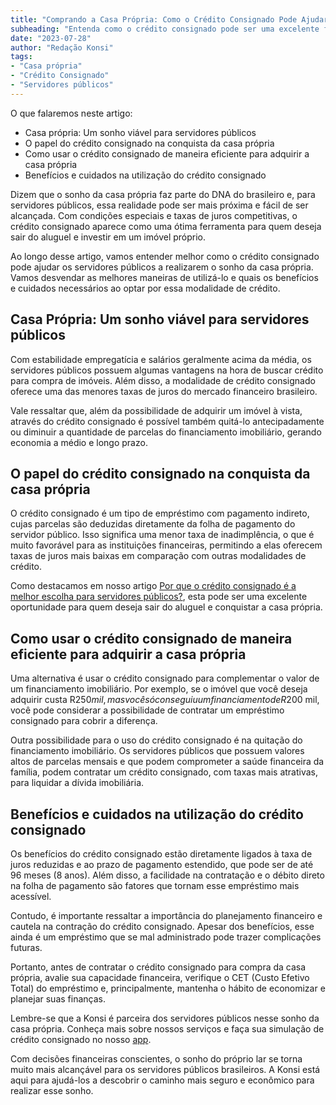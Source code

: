```yaml
---
title: "Comprando a Casa Própria: Como o Crédito Consignado Pode Ajudar"
subheading: "Entenda como o crédito consignado pode ser uma excelente ferramenta para servidores públicos que sonham com a casa própria."
date: "2023-07-28"
author: "Redação Konsi"
tags:
- "Casa própria"
- "Crédito Consignado" 
- "Servidores públicos"
---
```


O que falaremos neste artigo:

* Casa própria: Um sonho viável para servidores públicos
* O papel do crédito consignado na conquista da casa própria
* Como usar o crédito consignado de maneira eficiente para adquirir a casa própria
* Benefícios e cuidados na utilização do crédito consignado 

Dizem que o sonho da casa própria faz parte do DNA do brasileiro e, para servidores públicos, essa realidade pode ser mais próxima e fácil de ser alcançada. Com condições especiais e taxas de juros competitivas, o crédito consignado aparece como uma ótima ferramenta para quem deseja sair do aluguel e investir em um imóvel próprio. 

Ao longo desse artigo, vamos entender melhor como o crédito consignado pode ajudar os servidores públicos a realizarem o sonho da casa própria. Vamos desvendar as melhores maneiras de utilizá-lo e quais os benefícios e cuidados necessários ao optar por essa modalidade de crédito.

## Casa Própria: Um sonho viável para servidores públicos

Com estabilidade empregatícia e salários geralmente acima da média, os servidores públicos possuem algumas vantagens na hora de buscar crédito para compra de imóveis. Além disso, a modalidade de crédito consignado oferece uma das menores taxas de juros do mercado financeiro brasileiro.

Vale ressaltar que, além da possibilidade de adquirir um imóvel à vista, através do crédito consignado é possível também quitá-lo antecipadamente ou diminuir a quantidade de parcelas do financiamento imobiliário, gerando economia a médio e longo prazo.

## O papel do crédito consignado na conquista da casa própria

O crédito consignado é um tipo de empréstimo com pagamento indireto, cujas parcelas são deduzidas diretamente da folha de pagamento do servidor público. Isso significa uma menor taxa de inadimplência, o que é muito favorável para as instituições financeiras, permitindo a elas oferecem taxas de juros mais baixas em comparação com outras modalidades de crédito.

Como destacamos em nosso artigo [Por que o crédito consignado é a melhor escolha para servidores públicos?](https://konsi.com.br/postagens/por-que-o-credito-consignado-e-a-melhor-escolha-para-o-servidor-publico/), esta pode ser uma excelente oportunidade para quem deseja sair do aluguel e conquistar a casa própria.

## Como usar o crédito consignado de maneira eficiente para adquirir a casa própria

Uma alternativa é usar o crédito consignado para complementar o valor de um financiamento imobiliário. Por exemplo, se o imóvel que você deseja adquirir custa R$250 mil, mas você só conseguiu um financiamento de R$200 mil, você pode considerar a possibilidade de contratar um empréstimo consignado para cobrir a diferença.

Outra possibilidade para o uso do crédito consignado é na quitação do financiamento imobiliário. Os servidores públicos que possuem valores altos de parcelas mensais e que podem comprometer a saúde financeira da família, podem contratar um crédito consignado, com taxas mais atrativas, para liquidar a dívida imobiliária.

## Benefícios e cuidados na utilização do crédito consignado 

Os benefícios do crédito consignado estão diretamente ligados à taxa de juros reduzidas e ao prazo de pagamento estendido, que pode ser de até 96 meses (8 anos). Além disso, a facilidade na contratação e o débito direto na folha de pagamento são fatores que tornam esse empréstimo mais acessível.

Contudo, é importante ressaltar a importância do planejamento financeiro e cautela na contração do crédito consignado. Apesar dos benefícios, esse ainda é um empréstimo que se mal administrado pode trazer complicações futuras.

Portanto, antes de contratar o crédito consignado para compra da casa própria, avalie sua capacidade financeira, verifique o CET (Custo Efetivo Total) do empréstimo e, principalmente, mantenha o hábito de economizar e planejar suas finanças. 

Lembre-se que a Konsi é parceira dos servidores públicos nesse sonho da casa própria. Conheça mais sobre nossos serviços e faça sua simulação de crédito consignado no nosso [app](https://play.google.com/store/apps/details?id=br.com.konsi).

Com decisões financeiras conscientes, o sonho do próprio lar se torna muito mais alcançável para os servidores públicos brasileiros. A Konsi está aqui para ajudá-los a descobrir o caminho mais seguro e econômico para realizar esse sonho.